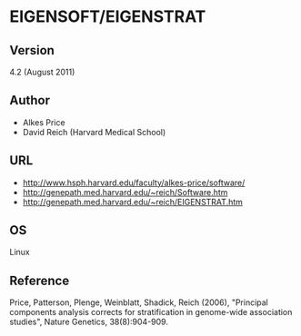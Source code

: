 # EIGENSOFT/EIGENSTRAT

## Version
4.2 (August 2011)

## Author
* Alkes Price
* David Reich (Harvard Medical School)

## URL
* http://www.hsph.harvard.edu/faculty/alkes-price/software/
* http://genepath.med.harvard.edu/~reich/Software.htm
* http://genepath.med.harvard.edu/~reich/EIGENSTRAT.htm

## OS
Linux

## Reference
Price, Patterson, Plenge, Weinblatt, Shadick, Reich (2006), "Principal components analysis corrects for stratification in genome-wide association studies", Nature Genetics, 38(8):904-909.
